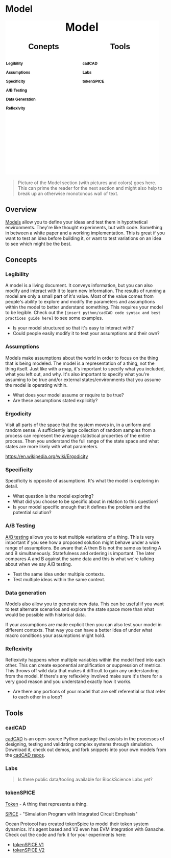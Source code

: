 # Model

![](img/cag-map-0.0.3-model.png)

> Picture of the Model section (with pictures and colors) goes here. This can prime the reader for the next section and might also help to break up an otherwise monotonous wall of text.

## Overview

[Models](https://en.wikipedia.org/wiki/Model) allow you to define your ideas and test them in hypothetical environments. They're like thought experiments, but with code. Something in between a white paper and a working implementation. This is great if you want to test an idea before building it, or want to test variations on an idea to see which might be the best.

## Concepts

### Legibility

A model is a living document. It conveys information, but you can also modify and interact with it to learn new information. The results of running a model are only a small part of it's value. Most of the value comes from people's ability to explore and modify the parameters and assumptions within the model to better understand something. This requires your model to be legible. Check out the `[insert python/cadCAD code syntax and best practices guide here]` to see some examples.

- Is your model structured so that it's easy to interact with?
- Could people easily modify it to test your assumptions and their own?

### Assumptions

Models make assumptions about the world in order to focus on the thing that is being modeled. The model is a representation of a thing, not the thing itself. Just like with a map, it's important to specify what you included, what you left out, and why. It's also important to specify what you're assuming to be true and/or external states/environments that you assume the model is operating within.

- What does your model assume or require to be true?
- Are these assumptions stated explicitly?

### Ergodicity

Visit all parts of the space that the system moves in, in a uniform and random sense. A sufficiently large collection of random samples from a process can represent the average statistical properties of the entire process. Then you understand the full range of the state space and what states are more likely with what parameters.

https://en.wikipedia.org/wiki/Ergodicity

### Specificity

Specificity is opposite of assumptions. It's what the model is exploring in detail. 

- What question is the model exploring?
- What did you choose to be specific about in relation to this question?
- Is your model specific enough that it defines the problem and the potential solution?

### A/B Testing

[A/B testing](https://en.wikipedia.org/wiki/A/B_testing) allows you to test multiple variations of a thing. This is very important if you see how a proposed solution might behave under a wide range of assumptions. Be aware that A then B is not the same as testing A and B simultaneously. Statefulness and ordering is important. The later compares A and B against the same data and this is what we're talking about when we say A/B testing.

- Test the same idea under multiple contexts.
- Test multiple ideas within the same context.

### Data generation

Models also allow you to generate new data. This can be useful if you want to test alternate scenarios and explore the state space more than what would be possible with historical data. 

If your assumptions are made explicit then you can also test your model in different contexts. That way you can have a better idea of under what macro conditions your assumptions might hold.

### Reflexivity

Reflexivity happens when multiple variables within the model feed into each other. This can create exponential amplification or suppression of metrics. This throws off wild data that makes it difficult to gain any understanding from the model. If there's any reflexivity involved make sure it's there for a very good reason and you understand exactly how it works.

- Are there any portions of your model that are self referential or that refer to each other in a loop?

## Tools

### cadCAD

[cadCAD](https://cadcad.org/) is an open-source Python package that assists in the processes of designing, testing and validating complex systems through simulation. Download it, check out demos, and fork snippets into your own models from the [cadCAD repos](https://github.com/cadCAD-org).

### Labs

> Is there public data/tooling available for BlockScience Labs yet?

### tokenSPICE

[Token](https://en.wikipedia.org/wiki/Token) - A thing that represents a thing.

[SPICE](https://en.wikipedia.org/wiki/SPICE) - "Simulation Program with Integrated Circuit Emphasis"

Ocean Protocol has created tokenSpice to model their token system dynamics. It's agent based and V2 even has EVM integration with Ganache. Check out the code and fork it for your experiments here:

- [tokenSPICE V1](https://github.com/oceanprotocol/tokenspice)
- [tokenSPICE V2](https://github.com/oceanprotocol/tokenspice2)

